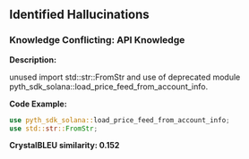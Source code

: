 ## Identified Hallucinations

### Knowledge Conflicting: API Knowledge
**Description:** 

unused import std::str::FromStr and use of deprecated module pyth_sdk_solana::load_price_feed_from_account_info.

**Code Example:**
```rust
use pyth_sdk_solana::load_price_feed_from_account_info;
use std::str::FromStr;
```

**CrystalBLEU similarity: 0.152** 




